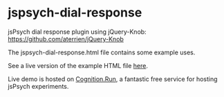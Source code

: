# jspsych-dial-response
jsPsych dial response plugin using jQuery-Knob: https://github.com/aterrien/jQuery-Knob

The jspsych-dial-response.html file contains some example uses.

See a live version of the example HTML file [here](https://kb8n5md7ql.cognition.run/).

Live demo is hosted on [Cognition.Run](https://www.cognition.run/), a fantastic free service for hosting jsPsych experiments. 